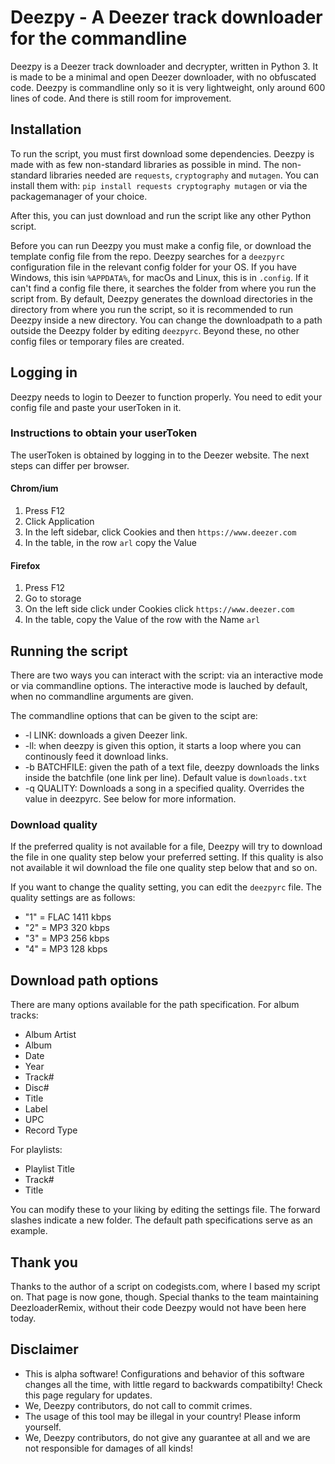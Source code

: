 # Deezpy - A Deezer track downloader for the commandline
Deezpy is a Deezer track downloader and decrypter, written in Python 3.
It is made to be a minimal and open Deezer downloader, with no obfuscated code. Deezpy is commandline only so it is very lightweight, only around 600 lines of code. And there is still room for improvement.

## Installation
To run the script, you must first download some dependencies. Deezpy is made with as few non-standard libraries as possible in mind. The non-standard libraries needed are `requests`, `cryptography` and `mutagen`.
You can install them with: `pip install requests cryptography mutagen` or via the packagemanager of your choice.

After this, you can just download and run the script like any other Python script.

Before you can run Deezpy you must make a config file, or download the template config file from the repo. Deezpy searches for a `deezpyrc` configuration file in the relevant config folder for your OS. If you have Windows, this isin `%APPDATA%`, for macOs and Linux, this is in `.config`. If it can't find a config file there, it searches the folder from where you run the script from. By default, Deezpy generates the download directories in the directory from where you run the script, so it is recommended to run Deezpy inside a new directory. You can change the downloadpath to a path outside the Deezpy folder by editing `deezpyrc`. Beyond these, no other config files or temporary files are created.

## Logging in
Deezpy needs to login to Deezer to function properly. You need to edit your config file and paste your userToken in it.

### Instructions to obtain your userToken
The userToken is obtained by logging in to the Deezer website. The next steps can differ per browser.

#### Chrom/ium
1. Press F12
2. Click Application
3. In the left sidebar, click Cookies and then `https://www.deezer.com`
4. In the table, in the row `arl` copy the Value

#### Firefox
1. Press F12
2. Go to storage
3. On the left side click under Cookies click `https://www.deezer.com`
4. In the table, copy the Value of the row with the Name `arl`

## Running the script
There are two ways you can interact with the script: via an interactive mode or via commandline options.
The interactive mode is lauched by default, when no commandline arguments are given.

The commandline options that can be given to the scipt are:

- -l LINK: downloads a given Deezer link.
- -ll: when deezpy is given this option, it starts a loop where you can continously feed it download links.
- -b BATCHFILE: given the path of a text file, deezpy downloads the links inside the batchfile (one link per line). Default value is `downloads.txt`
- -q QUALITY: Downloads a song in a specified quality. Overrides the value in deezpyrc. See below for more information.

### Download quality
If the preferred quality is not available for a file, Deezpy will try to download the file in one quality step below your preferred setting. If this quality is also not available it wil download the file one quality step below that and so on.

If you want to change the quality setting, you can edit the `deezpyrc` file. The quality settings are as follows:
- "1" = FLAC 1411 kbps
- "2" = MP3 320 kbps
- "3" = MP3 256 kbps
- "4" = MP3 128 kbps

## Download path options
There are many options available for the path specification.
For album tracks:
- Album Artist
- Album
- Date
- Year
- Track#
- Disc#
- Title
- Label
- UPC
- Record Type

For playlists:
- Playlist Title
- Track#
- Title

You can modify these to your liking by editing the settings file. The forward slashes indicate a new folder. The default path specifications serve as an example.

## Thank you
Thanks to the author of a script on codegists.com, where I based my script on. That page is now gone, though.
Special thanks to the team maintaining DeezloaderRemix, without their code Deezpy would not have been here today.

## Disclaimer
- This is alpha software! Configurations and behavior of this software changes all the time, with little regard to backwards compatibilty! Check this page regulary for updates.
- We, Deezpy contributors, do not call to commit crimes.
- The usage of this tool may be illegal in your country! Please inform yourself.
- We, Deezpy contributors, do not give any guarantee at all and we are not responsible for damages of all kinds!
